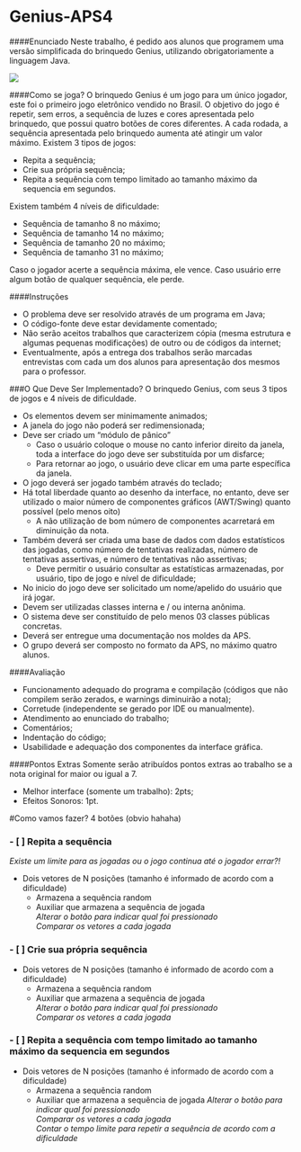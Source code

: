 # Genius-APS4

####Enunciado
Neste trabalho, é pedido aos alunos que programem uma versão simplificada do brinquedo Genius, utilizando obrigatoriamente a linguagem Java.

![](http://thumbs.buscape.com.br/jogos-diversos/estrela-genius_200x200-PU68158_1.jpg)

####Como se joga?
O brinquedo Genius é um jogo para um único jogador, este foi o primeiro jogo eletrônico vendido no Brasil. O objetivo do jogo é repetir, sem erros, a sequência de luzes e cores apresentada pelo brinquedo, que possui quatro botões de cores diferentes. A cada rodada, a sequência apresentada pelo brinquedo aumenta até atingir um valor máximo. Existem 3 tipos de jogos:  
* Repita a sequência;
* Crie sua própria sequência;
* Repita a sequência com tempo limitado ao tamanho máximo da sequencia em segundos.  

Existem também 4 níveis de dificuldade:
* Sequência de tamanho 8 no máximo;
* Sequência de tamanho 14 no máximo;
* Sequência de tamanho 20 no máximo;
* Sequência de tamanho 31 no máximo;

Caso o jogador acerte a sequência máxima, ele vence. Caso usuário erre algum botão de qualquer sequência, ele perde.

####Instruções
* O problema deve ser resolvido através de um programa em Java;
* O código-fonte deve estar devidamente comentado;
* Não serão aceitos trabalhos que caracterizem cópia (mesma estrutura e algumas pequenas modificações) de outro ou de códigos da internet;
* Eventualmente, após a entrega dos trabalhos serão marcadas entrevistas com cada um dos alunos para apresentação dos mesmos para o professor.

###O Que Deve Ser Implementado?
O brinquedo Genius, com seus 3 tipos de jogos e 4 níveis de dificuldade.
* Os elementos devem ser minimamente animados;
* A janela do jogo não poderá ser redimensionada;
* Deve ser criado um “módulo de pânico”
	* Caso o usuário coloque o mouse no canto inferior direito da janela, toda a interface do jogo deve ser substituída por um disfarce;
	* Para retornar ao jogo, o usuário deve clicar em uma parte específica da janela.
* O jogo deverá ser jogado também através do teclado;
* Há total liberdade quanto ao desenho da interface, no entanto, deve ser utilizado o maior número de componentes gráficos (AWT/Swing) quanto possível (pelo menos oito)
	* A não utilização de bom número de componentes acarretará em diminuição da nota.
* Também deverá ser criada uma base de dados com dados estatísticos das jogadas, como número de tentativas realizadas, número de tentativas assertivas, e número de tentativas não assertivas;
	* Deve permitir o usuário consultar as estatísticas armazenadas, por usuário, tipo de jogo e nível de dificuldade;
* No inicio do jogo deve ser solicitado um nome/apelido do usuário que irá jogar.
* Devem ser utilizadas classes interna e / ou interna anônima.
* O sistema deve ser constituído de pelo menos 03 classes públicas concretas.
* Deverá ser entregue uma documentação nos moldes da APS.
* O grupo deverá ser composto no formato da APS, no máximo quatro alunos.

####Avaliação
* Funcionamento adequado do programa e compilação (códigos que não compilem serão zerados, e warnings diminuirão a nota);
* Corretude (independente se gerado por IDE ou manualmente).
* Atendimento ao enunciado do trabalho;
* Comentários;
* Indentação do código;
* Usabilidade e adequação dos componentes da interface gráfica.

####Pontos Extras
Somente serão atribuídos pontos extras ao trabalho se a nota original for maior ou igual a 7.
* Melhor interface (somente um trabalho): 2pts;
* Efeitos Sonoros: 1pt.

#Como vamos fazer?
4 botões (obvio hahaha)

### - [ ] Repita a sequência  
*Existe um limite para as jogadas ou o jogo continua até o jogador errar?!*  
* Dois vetores de N posições (tamanho é informado de acordo com a dificuldade)
	* Armazena a sequência random
	* Auxiliar que armazena a sequência de jogada  
_Alterar o botão para indicar qual foi pressionado_  
_Comparar os vetores a cada jogada_  

### - [ ] Crie sua própria sequência  
* Dois vetores de N posições (tamanho é informado de acordo com a dificuldade)
	* Armazena a sequência random
	* Auxiliar que armazena a sequência de jogada  
_Alterar o botão para indicar qual foi pressionado_  
_Comparar os vetores a cada jogada_  

### - [ ] Repita a sequência com tempo limitado ao tamanho máximo da sequencia em segundos  
* Dois vetores de N posições (tamanho é informado de acordo com a dificuldade)
	* Armazena a sequência random
	* Auxiliar que armazena a sequência de jogada
_Alterar o botão para indicar qual foi pressionado_  
_Comparar os vetores a cada jogada_  
_Contar o tempo limite para repetir a sequência de acordo com a dificuldade_  